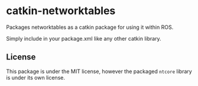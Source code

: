 # catkin-networktables
Packages networktables as a catkin package for using it within ROS.

Simply include in your package.xml like any other catkin library.

## License

This package is under the MIT license, however the packaged `ntcore` library is under its own license.
